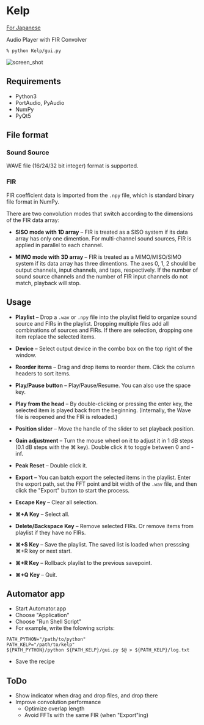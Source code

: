 Kelp
====
[For Japanese](./README_JP.md)

Audio Player with FIR Convolver

```
% python Kelp/gui.py
```

![screen_shot](https://user-images.githubusercontent.com/8520833/94340636-5c36ce00-003e-11eb-9398-7c9705380106.png)


Requirements
------------

* Python3
* PortAudio, PyAudio
* NumPy
* PyQt5




File format
-----------

### Sound Source

WAVE file (16/24/32 bit integer) format is supported.


### FIR

FIR coefficient data is imported from the `.npy` file, which is standard binary file format in NumPy.

There are two convolution modes that switch according to the dimensions of the FIR data array:

* **SISO mode with 1D array**
–
FIR is treated as a SISO system if its data array has only one dimention. 
For multi-channel sound sources, FIR is applied in parallel to each channel.

* **MIMO mode with 3D array**
–
FIR is treated as a MIMO/MISO/SIMO system if its data array has three dimentions.
The axes 0, 1, 2 should be output channels, input channels, and taps, respectively.
If the number of sound source channels and the number of FIR input channels do not match, playback will stop.




Usage
-----

* **Playlist**
–
Drop a `.wav` or `.npy` file into the playlist field to organize sound source and FIRs in the playlist.
Dropping multiple files add all combinations of sources and FIRs.
If there are selection, dropping one item replace the selected items.

* **Device**
–
Select output device in the combo box on the top right of the window.

* **Reorder items**
–
Drag and drop items to reorder them.
Click the column headers to sort items.

* **Play/Pause button**
–
Play/Pause/Resume.
You can also use the space key.

* **Play from the head**
–
By double-clicking or pressing the enter key, the selected item is played back from the beginning.
(Internally, the Wave file is reopened and the FIR is reloaded.)

* **Position slider**
–
Move the handle of the slider to set playback position.

* **Gain adjustment**
–
Turn the mouse wheel on it to adjust it in 1 dB steps
(0.1 dB steps with the ⌘ key).
Double click it to toggle between 0 and -inf.

* **Peak Reset**
–
Double click it.

* **Export**
–
You can batch export the selected items in the playlist. Enter the export path, set the FFT point and bit width of the `.wav` file, and then click the "Export" button to start the process.

* **Escape Key**
–
Clear all selection.

* **⌘+A Key**
–
Select all.

* **Delete/Backspace Key**
–
Remove selected FIRs.
Or remove items from playlist if they have no FIRs.

* **⌘+S Key**
–
Save the playlist.
The saved list is loaded when presssing ⌘+R key or next start.

* **⌘+R Key**
–
Rollback playlist to the previous savepoint.

* **⌘+Q Key**
–
Quit.



Automator app
-------------

* Start Automator.app
* Choose "Application"
* Choose "Run Shell Script"
* For example, write the folowing scripts:

```
PATH_PYTHON="/path/to/python"
PATH_KELP="/path/to/kelp"
${PATH_PYTHON}/python ${PATH_KELP}/gui.py $@ > ${PATH_KELP}/log.txt
```
* Save the recipe



ToDo
----------------------------

* Show indicator when drag and drop files, and drop there
* Improve convolution performance
	- Optimize overlap length
	- Avoid FFTs with the same FIR (when "Export"ing)
